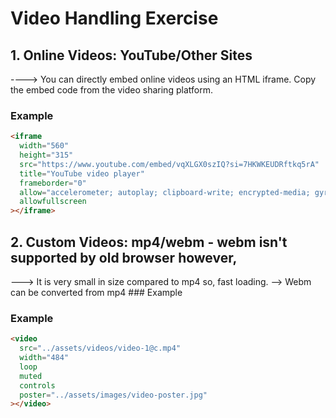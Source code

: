 # Video Handling Exercise

## 1. Online Videos: YouTube/Other Sites

----> You can directly embed online videos using an HTML iframe. Copy the embed code from the video sharing platform.

### Example

```html
<iframe
  width="560"
  height="315"
  src="https://www.youtube.com/embed/vqXLGX0szIQ?si=7HKWKEUDRftkq5rA"
  title="YouTube video player"
  frameborder="0"
  allow="accelerometer; autoplay; clipboard-write; encrypted-media; gyroscope; picture-in-picture; web-share"
  allowfullscreen
></iframe>
```

## 2. Custom Videos: mp4/webm - webm isn't supported by old browser however,

---> It is very small in size compared to mp4 so, fast loading. --> Webm can be
converted from mp4 ### Example

### Example

```html
<video
  src="../assets/videos/video-1@c.mp4"
  width="484"
  loop
  muted
  controls
  poster="../assets/images/video-poster.jpg"
></video>
```
